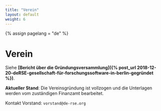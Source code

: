 ```yaml
---
title: "Verein"
layout: default
weight: 6
---
```

<!-- Set variable "lang" to reflect page language -->
{% assign pagelang = "de" %}

# Verein

Siehe **[Bericht über die Gründungsversammlung]({% post_url 2018-12-20-deRSE-gesellschaft-für-forschungssoftware-in-berlin-gegründet %})**.

**Aktueller Stand**: Die Vereinsgründung ist vollzogen und die Unterlagen werden vom zuständigen Finanzamt bearbeitet.

Kontakt Vorstand: `vorstand@de-rse.org`